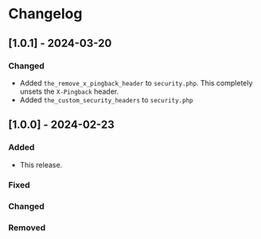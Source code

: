 # Changelog

## [1.0.1] - 2024-03-20

### Changed

- Added ``the_remove_x_pingback_header`` to ``security.php``. This completely unsets the ``X-Pingback`` header.
- Added ``the_custom_security_headers`` to ``security.php``

## [1.0.0] - 2024-02-23

### Added

- This release.

### Fixed

### Changed

### Removed
